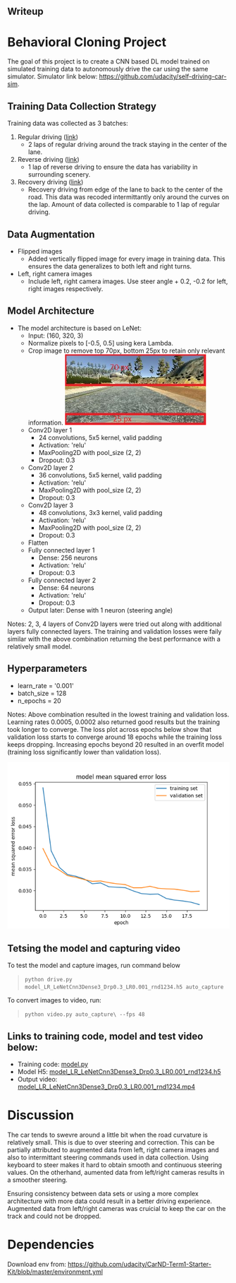 ## Writeup
# Behavioral Cloning Project
The goal of this project is to create a CNN based DL model trained on simulated training data to autonomously drive the car using the same simulator. Simulator link below:
https://github.com/udacity/self-driving-car-sim.

## Training Data Collection Strategy
Training data was collected as 3 batches:
1. Regular driving ([link](https://drive.google.com/file/d/1L1DW-o2uAp8EBQCpzfPK52W1B-Q0SCJF/view?usp=sharing))
    - 2 laps of regular driving around the track staying in the center of the lane.
2. Reverse driving ([link](https://drive.google.com/file/d/1-EO57dtrpJJuKNgONutkLBtuXiMVkGVI/view?usp=sharing))
    - 1 lap of reverse driving to ensure the data has variability in surrounding scenery.
3. Recovery driving ([link](https://drive.google.com/file/d/1vXZqxQbEatiThfn0p_LRKkWe7kOW38_4/view?usp=sharing))
    - Recovery driving from edge of the lane to back to the center of the road. This data was recoded intermittantly only around the curves on the lap. Amount of data collected is comparable to 1 lap of regular driving.

## Data Augmentation
- Flipped images
    - Added vertically flipped image for every image in training data. This ensures the data generalizes to both left and right turns.
- Left, right camera images
    - Include left, right camera images. Use steer angle + 0.2, -0.2 for left, right images respectively.

## Model Architecture
- The model architecture is based on LeNet:
    - Input: (160, 320, 3)
    - Normalize pixels to [-0.5, 0.5] using kera Lambda.
    - Crop image to remove top 70px, bottom 25px to retain only relevant information. ![image_cropping](image_cropping.jpg "image cropping")
    - Conv2D layer 1
        - 24 convolutions, 5x5 kernel, valid padding
        - Activation: 'relu'
        - MaxPooling2D with pool_size (2, 2)
        - Dropout: 0.3
    - Conv2D layer 2
        - 36 convolutions, 5x5 kernel, valid padding
        - Activation: 'relu'
        - MaxPooling2D with pool_size (2, 2)
        - Dropout: 0.3
    - Conv2D layer 3
        - 48 convolutions, 3x3 kernel, valid padding
        - Activation: 'relu'
        - MaxPooling2D with pool_size (2, 2)
        - Dropout: 0.3
    - Flatten
    - Fully connected layer 1
        - Dense: 256 neurons
        - Activation: 'relu'
        - Dropout: 0.3
    - Fully connected layer 2
        - Dense: 64 neurons
        - Activation: 'relu'
        - Dropout: 0.3
    - Output later: Dense with 1 neuron (steering angle)

Notes: 2, 3, 4 layers of Conv2D layers were tried out along with additional layers fully connected layers. The training and validation losses were faily similar with the above combination returning the best performance with a relatively small model. 

## Hyperparameters
- learn_rate = '0.001'
- batch_size = 128
- n_epochs = 20

Notes: Above combination resulted in the lowest training and validation loss. Learning rates 0.0005, 0.0002 also returned good results but the training took longer to converge. The loss plot across epochs below show that validation loss starts to converge around 18 epochs while the training loss keeps dropping. Increasing epochs beyond 20 resulted in an overfit model (training loss significantly lower than validation loss).

![model_LR_LeNetCnn3Dense3_Drp0.3_LR0.001_rnd1234.png](model_LR_LeNetCnn3Dense3_Drp0.3_LR0.001_rnd1234.png "")

## Tetsing the model and capturing video
To test the model and capture images, run command below
>`python drive.py model_LR_LeNetCnn3Dense3_Drp0.3_LR0.001_rnd1234.h5 auto_capture`

To convert images to video, run:
>`python video.py auto_capture\ --fps 48`

## Links to training code, model and test video below:
- Training code: [model.py](model.py)
- Model H5: [model_LR_LeNetCnn3Dense3_Drp0.3_LR0.001_rnd1234.h5](model_LR_LeNetCnn3Dense3_Drp0.3_LR0.001_rnd1234.h5)
- Output video: [model_LR_LeNetCnn3Dense3_Drp0.3_LR0.001_rnd1234.mp4](model_LR_LeNetCnn3Dense3_Drp0.3_LR0.001_rnd1234.mp4)

# Discussion
The car tends to swevre around a little bit when the road curvature is relatively small. This is due to over steering and correction. This can be partially attributed to augmented data from left, right camera images and also to intermittant steering commands used in data collection. Using keyboard to steer makes it hard to obtain smooth and continuous steering values. On the otherhand, aumented data from left/right cameras results in a smoother steering.

Ensuring consistency between data sets or using a more complex architecture with more data could result in a better driving experience. Augmented data from left/right cameras was cruicial to keep the car on the track and could not be dropped.

# Dependencies
Download env from: https://github.com/udacity/CarND-Term1-Starter-Kit/blob/master/environment.yml
